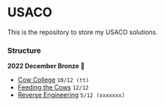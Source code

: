# USACO
This is the repository to store my USACO solutions.

### Structure

**2022 December Bronze 🥉**

- [Cow College](http://www.usaco.org/index.php?page=viewproblem2&cpid=1251) `10/12 (tt)`
- [Feeding the Cows](http://www.usaco.org/index.php?page=viewproblem2&cpid=1252) `12/12`
- [Reverse Engineering](http://www.usaco.org/index.php?page=viewproblem2&cpid=1253) `5/12 (xxxxxxx)`
